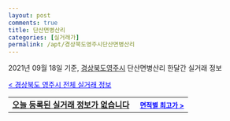 ```yaml
---
layout: post
comments: true
title: 단산면병산리
categories: [실거래가]
permalink: /apt/경상북도영주시단산면병산리
---
```


2021년 09월 18일 기준, <a href="/apt/경상북도영주시">경상북도영주시</a> 단산면병산리 한달간 실거래 정보

<a style="color: blue;" href="/apt/경상북도영주시">< 경상북도 영주시 전체 실거래 정보</a>
<!---- start ---->
<table>
  <tr>
    <td colspan="4" style="font-weight: bold;"><a href="/apt/경상북도영주시단산면병산리{name_without_space}">오늘 등록된 실거래 정보가 없습니다</a> &nbsp;&nbsp;&nbsp; <a style="color: blue; font-size: smaller;" href="/apt/경상북도영주시단산면병산리{name_without_space}">면적별 최고가 ></a></td>
  </tr>
    
</table>
<!---- end ---->
    